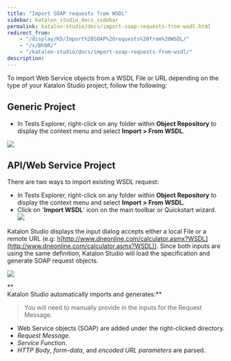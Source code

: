 ```yaml
---
title: "Import SOAP requests from WSDL" 
sidebar: katalon_studio_docs_sidebar
permalink: katalon-studio/docs/import-soap-requests-from-wsdl.html 
redirect_from:
    - "/display/KD/Import%20SOAP%20requests%20from%20WSDL/"
    - "/x/BhbR/"
    - "/katalon-studio/docs/import-soap-requests-from-wsdl/"
description: 
---
```

To import Web Service objects from a WSDL File or URL depending on the type of your Katalon Studio project, follow the following:

Generic Project
---------------

*   In Tests Explorer, right-click on any folder within **Object Repository** to display the context menu and select **Import > From WSDL**.

![](../../images/katalon-studio/docs/import-soap-requests-from-wsdl/Screen-Shot-2018-10-08-at-3.42.49-PM.png)

API/Web Service Project
-----------------------

There are two ways to import existing WSDL request:

*   In Tests Explorer, right-click on any folder within **Object Repository** to display the context menu and select **Import > From WSDL.**
*   Click on '**Import WSDL**' icon on the main toolbar or Quickstart wizard.   
    ![](../../images/katalon-studio/docs/import-soap-requests-from-wsdl/Screen-Shot-2018-10-09-at-4.41.24-PM.png)  
      
    

Katalon Studio displays the input dialog accepts either a local File or a remote URL (e.g: [h](https://mysite/swagger.json,)[http://www.dneonline.com/calculator.asmx?WSDL](http://www.dneonline.com/calculator.asmx?WSDL)). Since both inputs are using the same definition, Katalon Studio will load the specification and generate SOAP request objects.

![](../../images/katalon-studio/docs/import-soap-requests-from-wsdl/Screen-Shot-2018-10-02-at-13.29.39.png)

**  
Katalon Studio automatically imports and generates:**

> You will need to manually provide in the inputs for the Request Message.

*   Web Service objects (SOAP) are added under the right-clicked directory.
*   _Request Message_.
*   _Service Function_.
*   _HTTP Body_, _form-data_, and _encoded URL parameters_ are parsed.